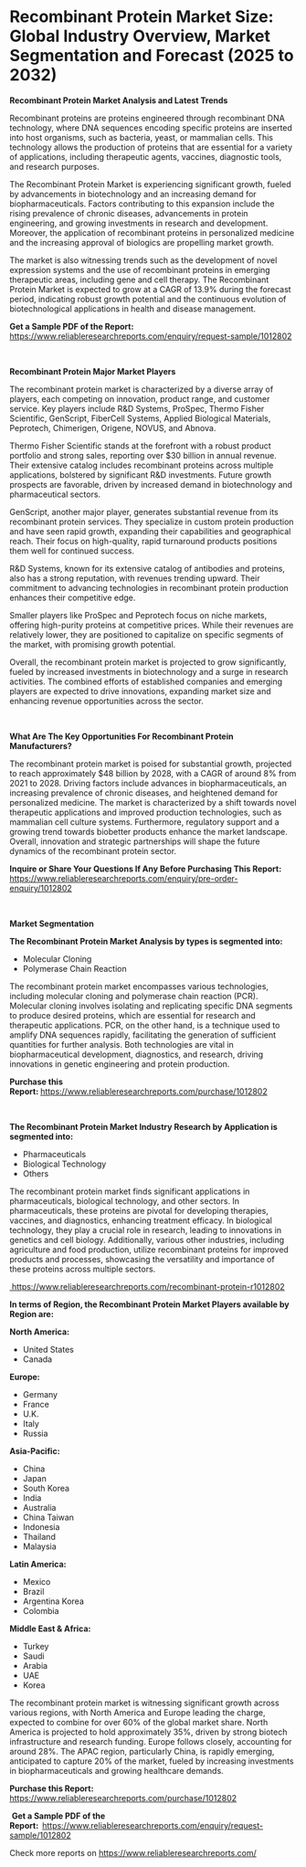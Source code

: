 <p><h1>Recombinant Protein Market Size: Global Industry Overview, Market Segmentation and Forecast (2025 to 2032)</h1></p><p><strong>Recombinant Protein Market Analysis and Latest Trends</strong></p>
<p><p>Recombinant proteins are proteins engineered through recombinant DNA technology, where DNA sequences encoding specific proteins are inserted into host organisms, such as bacteria, yeast, or mammalian cells. This technology allows the production of proteins that are essential for a variety of applications, including therapeutic agents, vaccines, diagnostic tools, and research purposes.</p><p>The Recombinant Protein Market is experiencing significant growth, fueled by advancements in biotechnology and an increasing demand for biopharmaceuticals. Factors contributing to this expansion include the rising prevalence of chronic diseases, advancements in protein engineering, and growing investments in research and development. Moreover, the application of recombinant proteins in personalized medicine and the increasing approval of biologics are propelling market growth. </p><p>The market is also witnessing trends such as the development of novel expression systems and the use of recombinant proteins in emerging therapeutic areas, including gene and cell therapy. The Recombinant Protein Market is expected to grow at a CAGR of 13.9% during the forecast period, indicating robust growth potential and the continuous evolution of biotechnological applications in health and disease management.</p></p>
<p><strong>Get a Sample PDF of the Report:&nbsp;</strong> <a href="https://www.reliableresearchreports.com/enquiry/request-sample/1012802?utm_campaign=2317&utm_medium=2&utm_source=Github&utm_content=ia&utm_term=05032025&utm_id=recombinant-protein">https://www.reliableresearchreports.com/enquiry/request-sample/1012802</a></p>
<p>&nbsp;</p>
<p><strong>Recombinant Protein Major Market Players</strong></p>
<p><p>The recombinant protein market is characterized by a diverse array of players, each competing on innovation, product range, and customer service. Key players include R&D Systems, ProSpec, Thermo Fisher Scientific, GenScript, FiberCell Systems, Applied Biological Materials, Peprotech, Chimerigen, Origene, NOVUS, and Abnova.</p><p>Thermo Fisher Scientific stands at the forefront with a robust product portfolio and strong sales, reporting over $30 billion in annual revenue. Their extensive catalog includes recombinant proteins across multiple applications, bolstered by significant R&D investments. Future growth prospects are favorable, driven by increased demand in biotechnology and pharmaceutical sectors.</p><p>GenScript, another major player, generates substantial revenue from its recombinant protein services. They specialize in custom protein production and have seen rapid growth, expanding their capabilities and geographical reach. Their focus on high-quality, rapid turnaround products positions them well for continued success.</p><p>R&D Systems, known for its extensive catalog of antibodies and proteins, also has a strong reputation, with revenues trending upward. Their commitment to advancing technologies in recombinant protein production enhances their competitive edge.</p><p>Smaller players like ProSpec and Peprotech focus on niche markets, offering high-purity proteins at competitive prices. While their revenues are relatively lower, they are positioned to capitalize on specific segments of the market, with promising growth potential.</p><p>Overall, the recombinant protein market is projected to grow significantly, fueled by increased investments in biotechnology and a surge in research activities. The combined efforts of established companies and emerging players are expected to drive innovations, expanding market size and enhancing revenue opportunities across the sector.</p></p>
<p>&nbsp;</p>
<p><strong>What Are The Key Opportunities For Recombinant Protein Manufacturers?</strong></p>
<p><p>The recombinant protein market is poised for substantial growth, projected to reach approximately $48 billion by 2028, with a CAGR of around 8% from 2021 to 2028. Driving factors include advances in biopharmaceuticals, an increasing prevalence of chronic diseases, and heightened demand for personalized medicine. The market is characterized by a shift towards novel therapeutic applications and improved production technologies, such as mammalian cell culture systems. Furthermore, regulatory support and a growing trend towards biobetter products enhance the market landscape. Overall, innovation and strategic partnerships will shape the future dynamics of the recombinant protein sector.</p></p>
<p><strong>Inquire or Share Your Questions If Any Before Purchasing This Report:</strong> <a href="https://www.reliableresearchreports.com/enquiry/pre-order-enquiry/1012802?utm_campaign=2317&utm_medium=2&utm_source=Github&utm_content=ia&utm_term=05032025&utm_id=recombinant-protein">https://www.reliableresearchreports.com/enquiry/pre-order-enquiry/1012802</a></p>
<p>&nbsp;</p>
<p><strong>Market Segmentation</strong></p>
<p><strong>The Recombinant Protein Market Analysis by types is segmented into:</strong></p>
<p><ul><li>Molecular Cloning</li><li>Polymerase Chain Reaction</li></ul></p>
<p><p>The recombinant protein market encompasses various technologies, including molecular cloning and polymerase chain reaction (PCR). Molecular cloning involves isolating and replicating specific DNA segments to produce desired proteins, which are essential for research and therapeutic applications. PCR, on the other hand, is a technique used to amplify DNA sequences rapidly, facilitating the generation of sufficient quantities for further analysis. Both technologies are vital in biopharmaceutical development, diagnostics, and research, driving innovations in genetic engineering and protein production.</p></p>
<p><strong>Purchase this Report:&nbsp;</strong><a href="https://www.reliableresearchreports.com/purchase/1012802?utm_campaign=2317&utm_medium=2&utm_source=Github&utm_content=ia&utm_term=05032025&utm_id=recombinant-protein">https://www.reliableresearchreports.com/purchase/1012802</a></p>
<p>&nbsp;</p>
<p><strong>The Recombinant Protein Market Industry Research by Application is segmented into:</strong></p>
<p><ul><li>Pharmaceuticals</li><li>Biological Technology</li><li>Others</li></ul></p>
<p><p>The recombinant protein market finds significant applications in pharmaceuticals, biological technology, and other sectors. In pharmaceuticals, these proteins are pivotal for developing therapies, vaccines, and diagnostics, enhancing treatment efficacy. In biological technology, they play a crucial role in research, leading to innovations in genetics and cell biology. Additionally, various other industries, including agriculture and food production, utilize recombinant proteins for improved products and processes, showcasing the versatility and importance of these proteins across multiple sectors.</p></p>
<p><a href="https://www.reliableresearchreports.com/recombinant-protein-r1012802?utm_campaign=2317&utm_medium=2&utm_source=Github&utm_content=ia&utm_term=05032025&utm_id=recombinant-protein">&nbsp;https://www.reliableresearchreports.com/recombinant-protein-r1012802</a></p>
<p><strong>In terms of Region, the Recombinant Protein Market Players available by Region are:</strong></p>
<p>
    <p> <strong> North America: </strong>
        <ul>
            <li>United States</li>
            <li>Canada</li>
        </ul>
        </p> 
    <p> <strong> Europe: </strong>
        <ul>
            <li>Germany</li>
            <li>France</li>
            <li>U.K.</li>
            <li>Italy</li>
            <li>Russia</li>
        </ul>
        </p> 
    <p> <strong> Asia-Pacific: </strong>
        <ul>
            <li>China</li>
            <li>Japan</li>
            <li>South Korea</li>
            <li>India</li>
            <li>Australia</li>
            <li>China Taiwan</li>
            <li>Indonesia</li>
            <li>Thailand</li>
            <li>Malaysia</li>
        </ul>
        </p> 
    <p> <strong> Latin America: </strong>
        <ul>
            <li>Mexico</li>
            <li>Brazil</li>
            <li>Argentina Korea</li>
            <li>Colombia</li>
        </ul>
        </p> 
    <p> <strong> Middle East & Africa: </strong>
        <ul>
            <li>Turkey</li>
            <li>Saudi</li>
            <li>Arabia</li>
            <li>UAE</li>
            <li>Korea</li>
        </ul>
    </p>
    </p>
<p><p>The recombinant protein market is witnessing significant growth across various regions, with North America and Europe leading the charge, expected to combine for over 60% of the global market share. North America is projected to hold approximately 35%, driven by strong biotech infrastructure and research funding. Europe follows closely, accounting for around 28%. The APAC region, particularly China, is rapidly emerging, anticipated to capture 20% of the market, fueled by increasing investments in biopharmaceuticals and growing healthcare demands.</p></p>
<p><strong>Purchase this Report: </strong><a href="https://www.reliableresearchreports.com/purchase/1012802?utm_campaign=2317&utm_medium=2&utm_source=Github&utm_content=ia&utm_term=05032025&utm_id=recombinant-protein">https://www.reliableresearchreports.com/purchase/1012802</a></p>
<p>&nbsp;<strong>Get a Sample PDF of the Report:&nbsp;&nbsp;</strong><a href="https://www.reliableresearchreports.com/enquiry/request-sample/1012802?utm_campaign=2317&utm_medium=2&utm_source=Github&utm_content=ia&utm_term=05032025&utm_id=recombinant-protein">https://www.reliableresearchreports.com/enquiry/request-sample/1012802</a></p>
<p><strong></strong></p>
<p>Check more reports on <a href="https://www.reliableresearchreports.com/?utm_campaign=2317&utm_medium=2&utm_source=Github&utm_content=ia&utm_term=05032025&utm_id=recombinant-protein">https://www.reliableresearchreports.com/</a></p>